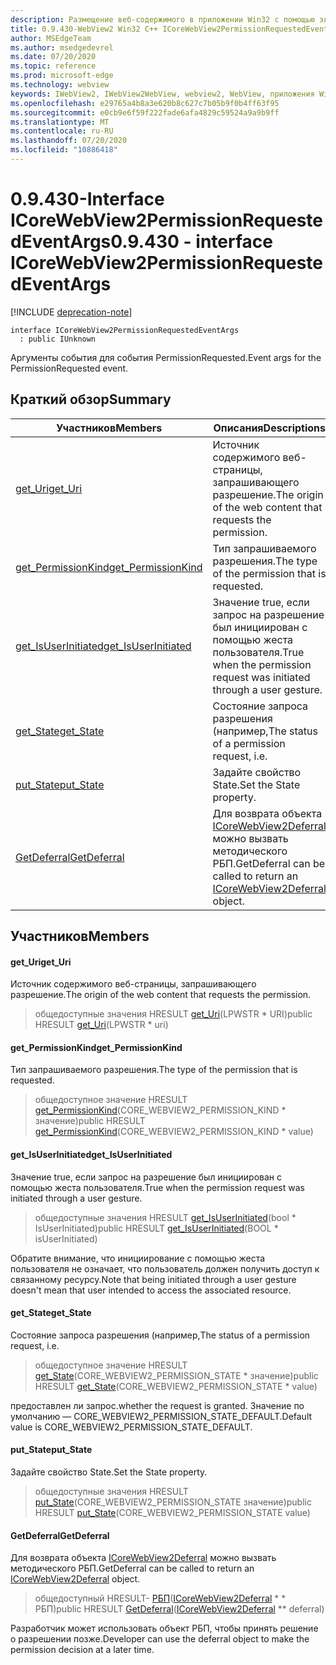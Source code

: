```yaml
---
description: Размещение веб-содержимого в приложении Win32 с помощью элемента управления Microsoft Edge WebView2
title: 0.9.430-WebView2 Win32 C++ ICoreWebView2PermissionRequestedEventArgs
author: MSEdgeTeam
ms.author: msedgedevrel
ms.date: 07/20/2020
ms.topic: reference
ms.prod: microsoft-edge
ms.technology: webview
keywords: IWebView2, IWebView2WebView, webview2, WebView, приложения Win32, Win32, EDGE, ICoreWebView2, ICoreWebView2Host, элемент управления "веб-браузер", HTML Edge
ms.openlocfilehash: e29765a4b8a3e620b8c627c7b05b9f0b4ff63f95
ms.sourcegitcommit: e0cb9e6f59f222fade6afa4829c59524a9a9b9ff
ms.translationtype: MT
ms.contentlocale: ru-RU
ms.lasthandoff: 07/20/2020
ms.locfileid: "10886418"
---
```

# <span data-ttu-id="2c532-104">0.9.430-Interface ICoreWebView2PermissionRequestedEventArgs</span><span class="sxs-lookup"><span data-stu-id="2c532-104">0.9.430 - interface ICoreWebView2PermissionRequestedEventArgs</span></span> 

[!INCLUDE [deprecation-note](../../includes/deprecation-note.md)]

```
interface ICoreWebView2PermissionRequestedEventArgs
  : public IUnknown
```

<span data-ttu-id="2c532-105">Аргументы события для события PermissionRequested.</span><span class="sxs-lookup"><span data-stu-id="2c532-105">Event args for the PermissionRequested event.</span></span>

## <span data-ttu-id="2c532-106">Краткий обзор</span><span class="sxs-lookup"><span data-stu-id="2c532-106">Summary</span></span>

 <span data-ttu-id="2c532-107">Участников</span><span class="sxs-lookup"><span data-stu-id="2c532-107">Members</span></span>                        | <span data-ttu-id="2c532-108">Описания</span><span class="sxs-lookup"><span data-stu-id="2c532-108">Descriptions</span></span>
--------------------------------|---------------------------------------------
[<span data-ttu-id="2c532-109">get_Uri</span><span class="sxs-lookup"><span data-stu-id="2c532-109">get_Uri</span></span>](#get_uri) | <span data-ttu-id="2c532-110">Источник содержимого веб-страницы, запрашивающего разрешение.</span><span class="sxs-lookup"><span data-stu-id="2c532-110">The origin of the web content that requests the permission.</span></span>
[<span data-ttu-id="2c532-111">get_PermissionKind</span><span class="sxs-lookup"><span data-stu-id="2c532-111">get_PermissionKind</span></span>](#get_permissionkind) | <span data-ttu-id="2c532-112">Тип запрашиваемого разрешения.</span><span class="sxs-lookup"><span data-stu-id="2c532-112">The type of the permission that is requested.</span></span>
[<span data-ttu-id="2c532-113">get_IsUserInitiated</span><span class="sxs-lookup"><span data-stu-id="2c532-113">get_IsUserInitiated</span></span>](#get_isuserinitiated) | <span data-ttu-id="2c532-114">Значение true, если запрос на разрешение был инициирован с помощью жеста пользователя.</span><span class="sxs-lookup"><span data-stu-id="2c532-114">True when the permission request was initiated through a user gesture.</span></span>
[<span data-ttu-id="2c532-115">get_State</span><span class="sxs-lookup"><span data-stu-id="2c532-115">get_State</span></span>](#get_state) | <span data-ttu-id="2c532-116">Состояние запроса разрешения (например,</span><span class="sxs-lookup"><span data-stu-id="2c532-116">The status of a permission request, i.e.</span></span>
[<span data-ttu-id="2c532-117">put_State</span><span class="sxs-lookup"><span data-stu-id="2c532-117">put_State</span></span>](#put_state) | <span data-ttu-id="2c532-118">Задайте свойство State.</span><span class="sxs-lookup"><span data-stu-id="2c532-118">Set the State property.</span></span>
[<span data-ttu-id="2c532-119">GetDeferral</span><span class="sxs-lookup"><span data-stu-id="2c532-119">GetDeferral</span></span>](#getdeferral) | <span data-ttu-id="2c532-120">Для возврата объекта [ICoreWebView2Deferral](ICoreWebView2Deferral.md) можно вызвать методического РБП.</span><span class="sxs-lookup"><span data-stu-id="2c532-120">GetDeferral can be called to return an [ICoreWebView2Deferral](ICoreWebView2Deferral.md) object.</span></span>

## <span data-ttu-id="2c532-121">Участников</span><span class="sxs-lookup"><span data-stu-id="2c532-121">Members</span></span>

#### <span data-ttu-id="2c532-122">get_Uri</span><span class="sxs-lookup"><span data-stu-id="2c532-122">get_Uri</span></span> 

<span data-ttu-id="2c532-123">Источник содержимого веб-страницы, запрашивающего разрешение.</span><span class="sxs-lookup"><span data-stu-id="2c532-123">The origin of the web content that requests the permission.</span></span>

> <span data-ttu-id="2c532-124">общедоступные значения HRESULT [get_Uri](#get_uri)(LPWSTR \* URI)</span><span class="sxs-lookup"><span data-stu-id="2c532-124">public HRESULT [get_Uri](#get_uri)(LPWSTR \* uri)</span></span>

#### <span data-ttu-id="2c532-125">get_PermissionKind</span><span class="sxs-lookup"><span data-stu-id="2c532-125">get_PermissionKind</span></span> 

<span data-ttu-id="2c532-126">Тип запрашиваемого разрешения.</span><span class="sxs-lookup"><span data-stu-id="2c532-126">The type of the permission that is requested.</span></span>

> <span data-ttu-id="2c532-127">общедоступное значение HRESULT [get_PermissionKind](#get_permissionkind)(CORE_WEBVIEW2_PERMISSION_KIND \* значение)</span><span class="sxs-lookup"><span data-stu-id="2c532-127">public HRESULT [get_PermissionKind](#get_permissionkind)(CORE_WEBVIEW2_PERMISSION_KIND \* value)</span></span>

#### <span data-ttu-id="2c532-128">get_IsUserInitiated</span><span class="sxs-lookup"><span data-stu-id="2c532-128">get_IsUserInitiated</span></span> 

<span data-ttu-id="2c532-129">Значение true, если запрос на разрешение был инициирован с помощью жеста пользователя.</span><span class="sxs-lookup"><span data-stu-id="2c532-129">True when the permission request was initiated through a user gesture.</span></span>

> <span data-ttu-id="2c532-130">общедоступные значения HRESULT [get_IsUserInitiated](#get_isuserinitiated)(bool \* IsUserInitiated)</span><span class="sxs-lookup"><span data-stu-id="2c532-130">public HRESULT [get_IsUserInitiated](#get_isuserinitiated)(BOOL \* isUserInitiated)</span></span>

<span data-ttu-id="2c532-131">Обратите внимание, что инициирование с помощью жеста пользователя не означает, что пользователь должен получить доступ к связанному ресурсу.</span><span class="sxs-lookup"><span data-stu-id="2c532-131">Note that being initiated through a user gesture doesn't mean that user intended to access the associated resource.</span></span>

#### <span data-ttu-id="2c532-132">get_State</span><span class="sxs-lookup"><span data-stu-id="2c532-132">get_State</span></span> 

<span data-ttu-id="2c532-133">Состояние запроса разрешения (например,</span><span class="sxs-lookup"><span data-stu-id="2c532-133">The status of a permission request, i.e.</span></span>

> <span data-ttu-id="2c532-134">общедоступное значение HRESULT [get_State](#get_state)(CORE_WEBVIEW2_PERMISSION_STATE \* значение)</span><span class="sxs-lookup"><span data-stu-id="2c532-134">public HRESULT [get_State](#get_state)(CORE_WEBVIEW2_PERMISSION_STATE \* value)</span></span>

<span data-ttu-id="2c532-135">предоставлен ли запрос.</span><span class="sxs-lookup"><span data-stu-id="2c532-135">whether the request is granted.</span></span> <span data-ttu-id="2c532-136">Значение по умолчанию — CORE_WEBVIEW2_PERMISSION_STATE_DEFAULT.</span><span class="sxs-lookup"><span data-stu-id="2c532-136">Default value is CORE_WEBVIEW2_PERMISSION_STATE_DEFAULT.</span></span>

#### <span data-ttu-id="2c532-137">put_State</span><span class="sxs-lookup"><span data-stu-id="2c532-137">put_State</span></span> 

<span data-ttu-id="2c532-138">Задайте свойство State.</span><span class="sxs-lookup"><span data-stu-id="2c532-138">Set the State property.</span></span>

> <span data-ttu-id="2c532-139">общедоступные значения HRESULT [put_State](#put_state)(CORE_WEBVIEW2_PERMISSION_STATE значение)</span><span class="sxs-lookup"><span data-stu-id="2c532-139">public HRESULT [put_State](#put_state)(CORE_WEBVIEW2_PERMISSION_STATE value)</span></span>

#### <span data-ttu-id="2c532-140">GetDeferral</span><span class="sxs-lookup"><span data-stu-id="2c532-140">GetDeferral</span></span> 

<span data-ttu-id="2c532-141">Для возврата объекта [ICoreWebView2Deferral](ICoreWebView2Deferral.md) можно вызвать методического РБП.</span><span class="sxs-lookup"><span data-stu-id="2c532-141">GetDeferral can be called to return an [ICoreWebView2Deferral](ICoreWebView2Deferral.md) object.</span></span>

> <span data-ttu-id="2c532-142">общедоступный HRESULT- [РБП](#getdeferral)([ICoreWebView2Deferral](ICoreWebView2Deferral.md) \* \* РБП)</span><span class="sxs-lookup"><span data-stu-id="2c532-142">public HRESULT [GetDeferral](#getdeferral)([ICoreWebView2Deferral](ICoreWebView2Deferral.md) \*\* deferral)</span></span>

<span data-ttu-id="2c532-143">Разработчик может использовать объект РБП, чтобы принять решение о разрешении позже.</span><span class="sxs-lookup"><span data-stu-id="2c532-143">Developer can use the deferral object to make the permission decision at a later time.</span></span>

